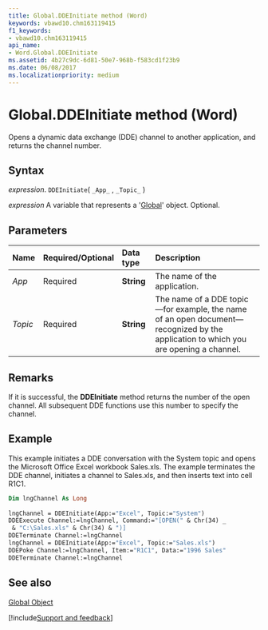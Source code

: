 ```yaml
---
title: Global.DDEInitiate method (Word)
keywords: vbawd10.chm163119415
f1_keywords:
- vbawd10.chm163119415
api_name:
- Word.Global.DDEInitiate
ms.assetid: 4b27c9dc-6d81-50e7-968b-f583cd1f23b9
ms.date: 06/08/2017
ms.localizationpriority: medium
---
```



# Global.DDEInitiate method (Word)

Opens a dynamic data exchange (DDE) channel to another application, and returns the channel number.


## Syntax

_expression_. `DDEInitiate`( `_App_` , `_Topic_` )

_expression_ A variable that represents a '[Global](Word.Global.md)' object. Optional.


## Parameters



|Name|Required/Optional|Data type|Description|
|:-----|:-----|:-----|:-----|
| _App_|Required| **String**|The name of the application.|
| _Topic_|Required| **String**|The name of a DDE topic&mdash;for example, the name of an open document&mdash;recognized by the application to which you are opening a channel.|

## Remarks

If it is successful, the **DDEInitiate** method returns the number of the open channel. All subsequent DDE functions use this number to specify the channel.


## Example

This example initiates a DDE conversation with the System topic and opens the Microsoft Office Excel workbook Sales.xls. The example terminates the DDE channel, initiates a channel to Sales.xls, and then inserts text into cell R1C1.


```vb
Dim lngChannel As Long 
 
lngChannel = DDEInitiate(App:="Excel", Topic:="System") 
DDEExecute Channel:=lngChannel, Command:="[OPEN(" & Chr(34) _ 
 & "C:\Sales.xls" & Chr(34) & ")] 
DDETerminate Channel:=lngChannel 
lngChannel = DDEInitiate(App:="Excel", Topic:="Sales.xls") 
DDEPoke Channel:=lngChannel, Item:="R1C1", Data:="1996 Sales" 
DDETerminate Channel:=lngChannel
```


## See also


[Global Object](Word.Global.md)

[!include[Support and feedback](~/includes/feedback-boilerplate.md)]